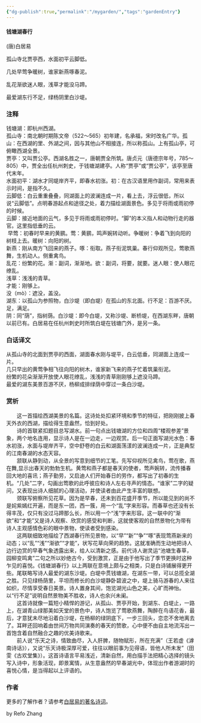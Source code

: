 ```yaml
---
{"dg-publish":true,"permalink":"/mygarden/","tags":"gardenEntry"}
---
```



#### 钱塘湖春行

(唐)白居易

孤山寺北贾亭西，水面初平云脚低。

几处早莺争暖树，谁家新燕啄春泥。

乱花渐欲迷人眼，浅草才能没马蹄。

最爱湖东行不足，绿杨阴里白沙堤。

### 注释

钱塘湖：即杭州西湖。  
孤山寺：南北朝时期陈文帝（522～565）初年建，名承福，宋时改名广华。孤山：在西湖的里、外湖之间，因与其他山不相接连，所以称孤山。上有孤山亭，可俯瞰西湖全景。  
贾亭：又叫贾公亭。西湖名胜之一，唐朝贾全所筑。唐贞元（唐德宗年号，785～805）中，贾全出任杭州刺史，于钱塘湖建亭。人称“贾亭”或“贾公亭”，该亭至唐代末年。  
水面初平：湖水才同堤岸齐平，即春水初涨。初：在古汉语里用作副词，常用来表示时间，是指不久。  
云脚低：白云重重叠叠，同湖面上的波澜连成一片，看上去，浮云很低，所以说“云脚低”。点明春游起点和途径之处，着力描绘湖面景色。多见于将雨或雨初停的时候。  
云脚：接近地面的云气，多见于将雨或雨初停时。“脚”的本义指人和动物行走的器官。这里指低垂的云。  
 早莺：初春时早来的黄鹂。莺：黄鹂，鸣声婉转动听。争暖树：争着飞到向阳的树枝上去。暖树：向阳的树。  
新燕：刚从南方飞回来的燕子。啄：衔取。燕子衔泥筑巢。春行仰观所见，莺歌燕舞，生机动人。侧重禽鸟。  
乱花：纷繁的花。渐：副词，渐渐地。欲：副词，将要，就要。迷人眼：使人眼花缭乱。  
浅草：浅浅的青草。  
才能：刚够上。  
没（mò）：遮没，盖没。  
湖东：以孤山为参照物，白沙堤（即白堤）在孤山的东北面。行不足：百游不厌。足，满足。  
阴：同“荫”，指树荫。白沙堤：即今白堤，又称沙堤、断桥堤，在西湖东畔，唐朝以前已有。白居易在任杭州刺史时所筑白堤在钱塘门外，是另一条。

### 白话译文

从孤山寺的北面到贾亭的西面，湖面春水刚与堤平，白云低垂，同湖面上连成一片。  
几只早出的黄莺争相飞往向阳的树木，谁家新飞来的燕子忙着筑巢衔泥。  
纷繁的花朵渐渐开放使人眼花缭乱，浅浅的青草刚刚够上遮没马蹄。  
最爱的湖东美景百游不厌，杨柳成排绿荫中穿过一条白沙堤。

### 赏析

  这一首描绘西湖美景的名篇。这诗处处扣紧环境和季节的特征，把刚刚披上春天外衣的西湖，描绘得生意盎然，恰到好处。  
　　诗的首联紧扣题目总写湖水。前一句点出钱塘湖的方位和四周“楼观参差”景象，两个地名连用，显示诗人是在一边走，一边观赏。后一句正面写湖光水色：春水初涨，水面与堤岸齐平，空中舒卷的白云和湖面荡漾的波澜连成一片，正是典型的江南春湖的水态天容。  
　　颔联从静到动，从全景的写意到细节的工笔。先写仰视所见禽鸟，莺在歌，燕在舞,显示出春天的勃勃生机。黄莺和燕子都是春天的使者，莺声婉转，流传播春回大地的喜讯；燕子勤劳，又启迪人们开始春日的劳作，都写出了初春的生机。“几处”二字，勾画出莺歌的此呼彼应和诗人左右寻声的情态。“谁家”二字的疑问，又表现出诗人细腻的心理活动，并使读者由此产生丰富的联想。  
　　颈联写俯察所见花草。因为是早春，还未到百花盛开季节，所以能见到的尚不是姹紫嫣红开遍，而是东一团，西一簇，用一个“乱”字来形容。而春草也还没有长得丰茂，仅只有没过马蹄那么长，所以用一个“浅”字来形容。这一联中的“渐欲”和“才能”又是诗人观察、欣赏的感受和判断，这就使客观的自然景物化为带有诗人主观感情色彩的眼中景物，使读者受到感染。  
　　这两联细致地描绘了西湖春行所见景物，以“早”“新”“争”“啄”表现莺燕新来的动态；以“乱”“浅”“渐欲”“才能”，状写花草向荣的趋势。这就准确而生动地把诗人边行边赏的早春气象透露出来，给人以清新之感。前代诗人谢灵运“池塘生春草，园柳变鸣禽”二句之所以妙绝古今，受到激赏，正是由于他写出了季节更换时这种乍见的喜悦。《钱塘湖春行》以上两联在意境上颇与之相类，只是白诗铺展得更开些。尾联略写诗人最爱的湖东沙堤。白堤中贯钱塘湖，在湖东一带，可以总揽全湖之胜。只见绿杨荫里，平坦而修长的白沙堤静卧碧波之中，堤上骑马游春的人来往如织，尽情享受春日美景。诗人置身其间，饱览湖光山色之美，心旷而神怡。以“行不足”说明自然景物美不胜收，诗人也余兴未阑。  
　　这首诗就像一篇短小精悍的游记，从孤山、贾亭开始，到湖东、白堤止，一路上，在湖青山绿那美如天堂的景色中，诗人饱览了莺歌燕舞，陶醉在鸟语花香，最后，才意犹未尽地沿着白沙堤，在杨柳的绿阴底下，一步三回头，恋恋不舍地离去了。耳畔还回响着由世间万物共同演奏的春天的赞歌，心中便不由自主地流泻出一首饱含着自然融合之趣的优美诗歌来。  
　　前人说“乐天之诗，情致曲尽，入人肝脾，随物赋形，所在充满”（王若虚《滹南诗话》），又说“乐天诗极深厚可爱，往往以眼前事为见得语，皆他人所未发”（田雯《古欢堂集》）。这首诗语言平易浅近，清新自然，用白描手法把精心选择的镜头写入诗中，形象活现，即景寓情，从生意盎然的早春湖光中，体现出作者游湖时的喜悦心情，是当得起以上评语的。

### 作者

更多的了解作者？请参考[白居易的著名诗词](https://www.shicile.com/top/baijuyi)。

by Refo Zhang